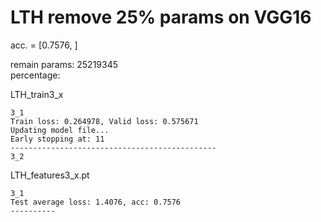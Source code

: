 # LTH remove 25% params on VGG16
acc. = [0.7576, ]

remain params: 25219345<br>
percentage: <br>

LTH_train3_x
```
3_1
Train loss: 0.264978, Valid loss: 0.575671
Updating model file...
Early stopping at: 11
----------------------------------------------
3_2

```

LTH_features3_x.pt
```
3_1
Test average loss: 1.4076, acc: 0.7576
----------

```
